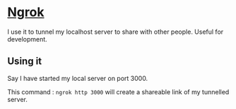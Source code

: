 # [Ngrok](https://ngrok.com/)
I use it to tunnel my localhost server to share with other people. Useful for development.

## Using it
Say I have started my local server on port 3000. 

This command : `ngrok http 3000`  will create a shareable link of my tunnelled server.